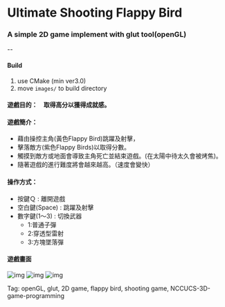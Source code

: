 # Ultimate Shooting Flappy Bird
### A simple 2D game implement with glut tool(openGL)

--

#### Build
1. use CMake (min ver3.0)
2. move `images/` to build directory  

#### 遊戲目的：　取得高分以獲得成就感。

#### 遊戲簡介：

- 藉由操控主角(黃色Flappy Bird)跳躍及射擊，
- 擊落敵方(紫色Flappy Birds)以取得分數。
- 觸摸到敵方或地面會導致主角死亡並結束遊戲。(在太陽中待太久會被烤焦)。
- 隨著遊戲的進行難度將會越來越高。（速度會變快）


#### 操作方式：
- 按鍵Ｑ : 離開遊戲
- 空白鍵(Space) : 跳躍及射擊
- 數字鍵(1～3)  : 切換武器
   - 1:普通子彈
   - 2:穿透型雷射
   - 3:方塊墜落彈

#### 遊戲畫面
![img](https://raw.githubusercontent.com/SSARCandy/Ultimate-Shooting-Flappy-Bird/master/demo/demo1.JPG)
![img](https://raw.githubusercontent.com/SSARCandy/Ultimate-Shooting-Flappy-Bird/master/demo/demo3.JPG)
![img](https://raw.githubusercontent.com/SSARCandy/Ultimate-Shooting-Flappy-Bird/master/demo/demo2.JPG)

Tag: openGL, glut, 2D game, flappy bird, shooting game, NCCUCS-3D-game-programming
